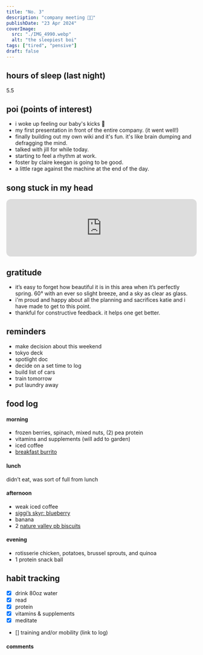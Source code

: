 ```yaml
---
title: "No. 3"
description: "company meeting 😵‍💫"
publishDate: "23 Apr 2024"
coverImage:
  src: "./IMG_4990.webp"
  alt: "the sleepiest boi"
tags: ["tired", "pensive"]
draft: false
---
```


## hours of sleep (last night)

5.5

## poi (points of interest)

- i woke up feeling our baby's kicks 🥹
- my first presentation in front of the entire company. (it went well!)
- finally building out my own wiki and it's fun. it's like brain dumping and defragging the mind.
- talked with jill for while today.
- starting to feel a rhythm at work.
- foster by claire keegan is going to be good.
- a little rage against the machine at the end of the day.

## song stuck in my head

<iframe style="border-radius:12px" src="https://open.spotify.com/embed/track/3eh51r6rFWAlGQRlHx9QnQ?utm_source=generator" width="100%" height="152" frameBorder="0" allowfullscreen="" allow="autoplay; clipboard-write; encrypted-media; fullscreen; picture-in-picture" loading="lazy"></iframe>

## gratitude

- it’s easy to forget how beautiful it is in this area when it’s perfectly spring. 60° with an ever so slight breeze, and a sky as clear as glass.
- i'm proud and happy about all the planning and sacrifices katie and i have made to get to this point.
- thankful for constructive feedback. it helps one get better.

## reminders

- make decision about this weekend
- tokyo deck
- spotlight doc
- decide on a set time to log
- build list of cars
- train tomorrow
- put laundry away

## food log

#### morning

- frozen berries, spinach, mixed nuts, (2) pea protein
- vitamins and supplements (will add to garden)
- iced coffee
- [breakfast burrito](https://perkchops.com/ny-grill-deli-882-1st-ave-new-york-ny-10022/main-menu/breakfast-burritos/healthy-burrito)

#### lunch

didn’t eat, was sort of full from lunch

#### afternoon

- weak iced coffee
- [siggi’s skyr: blueberry](https://siggis.com/product/blueberry-non-fat)
- banana
- 2 [nature valley pb biscuits](https://www.naturevalley.com/products/peanut-butter-biscuit-sandwiches)

#### evening

- rotisserie chicken, potatoes, brussel sprouts, and quinoa
- 1 protein snack ball

## habit tracking

- [x] drink 80oz water
- [x] read
- [x] protein
- [x] vitamins & supplements
- [x] meditate
- [] training and/or mobility (link to log)

#### comments
